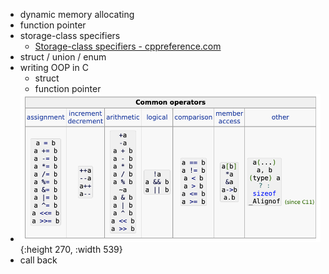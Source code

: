 - dynamic memory allocating
- function pointer
- storage-class specifiers
	- [Storage-class specifiers - cppreference.com](https://en.cppreference.com/w/c/language/storage_duration)
- struct  / union / enum
- writing OOP in C
	- struct
	- function pointer
- ![image.png](../assets/image_1667227700073_0.png){:height 270, :width 539}
- call back